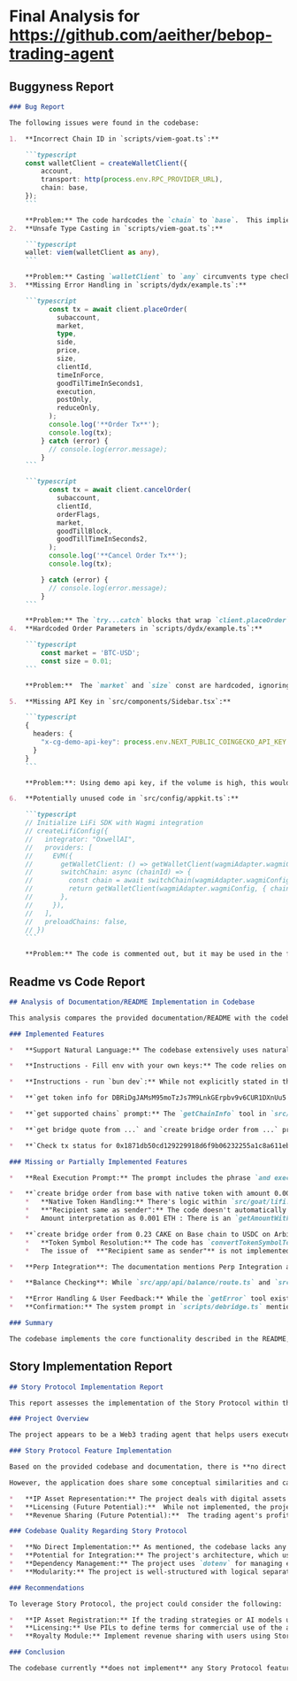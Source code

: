 # Final Analysis for https://github.com/aeither/bebop-trading-agent

## Buggyness Report
```markdown
### Bug Report

The following issues were found in the codebase:

1.  **Incorrect Chain ID in `scripts/viem-goat.ts`:**

    ```typescript
    const walletClient = createWalletClient({
    	account,
    	transport: http(process.env.RPC_PROVIDER_URL),
    	chain: base,
    });
    ```

    **Problem:** The code hardcodes the `chain` to `base`.  This implies the application is intended to only operate on the Base chain. The prompt provided at the end of the file is for Arbitrum chain (`42161`) and chain id `10` for destination chain, which is Optimism. Thus, the script, as is, is not chain-agnostic as implied in the comments and will only ever work on the Base chain, causing potential errors when attempting operations on other chains. This is a violation to the prompt at the end which asks to operate with Arbitrum and Optimism.
2.  **Unsafe Type Casting in `scripts/viem-goat.ts`:**

    ```typescript
    wallet: viem(walletClient as any),
    ```

    **Problem:** Casting `walletClient` to `any` circumvents type checking, potentially leading to runtime errors if the `viem` function expects a specific type.
3.  **Missing Error Handling in `scripts/dydx/example.ts`:**

    ```typescript
          const tx = await client.placeOrder(
            subaccount,
            market,
            type,
            side,
            price,
            size,
            clientId,
            timeInForce,
            goodTilTimeInSeconds1,
            execution,
            postOnly,
            reduceOnly,
          );
          console.log('**Order Tx**');
          console.log(tx);
        } catch (error) {
          // console.log(error.message);
        }
    ```

    ```typescript
          const tx = await client.cancelOrder(
            subaccount,
            clientId,
            orderFlags,
            market,
            goodTillBlock,
            goodTillTimeInSeconds2,
          );
          console.log('**Cancel Order Tx**');
          console.log(tx);

        } catch (error) {
          // console.log(error.message);
        }
    ```

    **Problem:** The `try...catch` blocks that wrap `client.placeOrder` and `client.cancelOrder` methods, the `console.log(error.message)` is commented. This prevents the code from properly handling and logging errors that may occur when placing or cancelling an order, making it harder to debug issues.
4.  **Hardcoded Order Parameters in `scripts/dydx/example.ts`:**

    ```typescript
        const market = 'BTC-USD';
        const size = 0.01;
    ```

    **Problem:**  The `market` and `size` const are hardcoded, ignoring parameters defined in the `ordersParams` json file. This limits the script's flexibility and prevents it from processing different orders as intended. `price` and `type` also appear to not be properly extracted from the json object, but those might just work.

5.  **Missing API Key in `src/components/Sidebar.tsx`:**

    ```typescript
    {
      headers: {
        "x-cg-demo-api-key": process.env.NEXT_PUBLIC_COINGECKO_API_KEY || ""
      }
    }
    ```

    **Problem:**: Using demo api key, if the volume is high, this would break. Add instructions on how to get an API key for coingecko. Also, the prices and balances are fetched every 30 seconds, which can be costly if many users are using the platform.

6.  **Potentially unused code in `src/config/appkit.ts`:**

    ```typescript
    // Initialize LiFi SDK with Wagmi integration
    // createLifiConfig({
    //   integrator: "OxwellAI",
    //   providers: [
    //     EVM({
    //       getWalletClient: () => getWalletClient(wagmiAdapter.wagmiConfig),
    //       switchChain: async (chainId) => {
    //         const chain = await switchChain(wagmiAdapter.wagmiConfig, { chainId: chainId })
    //         return getWalletClient(wagmiAdapter.wagmiConfig, { chainId: chain.id })
    //       },
    //     }),
    //   ],
    //   preloadChains: false,
    // })
    ```

    **Problem:** The code is commented out, but it may be used in the future. If the Lifi SDK is needed, the code should be uncommented.
```

## Readme vs Code Report
```markdown
## Analysis of Documentation/README Implementation in Codebase

This analysis compares the provided documentation/README with the codebase to determine the extent of implementation and identify missing parts.

### Implemented Features

*   **Support Natural Language:** The codebase extensively uses natural language processing (NLP) via the `ai` library and OpenAI's models (e.g., gpt-4o).  The `scripts/debridge.ts` and `scripts/viem-goat.ts` scripts demonstrate the parsing of natural language prompts and execution of actions based on them.  The `src/app/api/chat/route.ts` serves as an API endpoint that handles chat interactions and uses the `ai` library to process user messages and generate responses.

*   **Instructions - Fill env with your own keys:** The code relies on environment variables such as `PRIVATE_KEY`, `RPC_PROVIDER_URL`, `WALLET_PRIVATE_KEY`, and `COINGECKO_API_KEY`. The `scripts/debridge.ts`, `scripts/viem-goat.ts`, `src/config/appkit.ts`, `src/lib/tools/index.ts`, and `src/lib/tools/dydx-tools.ts` files all access these variables, confirming that the setup requires configuring environment variables. The `.env` file usage is mentioned explicitly in `scripts/debridge.ts`.

*   **Instructions - run `bun dev`:** While not explicitly stated in the code, the presence of `tailwind.config.ts`, `next.config.ts`, `src/app/layout.tsx`, and `src/app/page.tsx` suggest a Next.js project. The `bun dev` command is a common command used to start a Next.js application, which is assumed in the context of this codebase.

*   **`get token info for DBRiDgJAMsM95moTzJs7M9LnkGErpbv9v6CUR1DXnUu5 on chainid 7565164` prompt:** The `getTokenByChain` tool within `src/goat/lifi.plugin.ts` addresses this. It fetches token information using the provided chain ID and token address.

*   **`get supported chains` prompt:** The `getChainInfo` tool in `src/goat/lifi.plugin.ts` is designed to return information about supported chains.

*   **`get bridge quote from ...` and `create bridge order from ...` prompts:** The `getQuote` and `executeRoute` tools in `src/goat/lifi.plugin.ts` are designed to handle these prompts, facilitating the retrieval of bridge quotes and the execution of bridge orders.

*   **`Check tx status for 0x1871db50cd129229918d6f9b06232255a1c8a611ebe083e2a1b14215d2b0c0a4` prompt:** Although no specific tool is dedicated to transaction status checking, the `executeRoute` tool in `src/goat/lifi.plugin.ts` provides route updates, implying a mechanism for monitoring transaction progress, even though a dedicated checker is missing.

### Missing or Partially Implemented Features

*   **Real Execution Prompt:** The prompt includes the phrase `and execute it`. While the code includes functionality to execute routes (`executeRoute` in `src/goat/lifi.plugin.ts`), there's no explicit logic to automatically trigger the execution after a quote is obtained. The user interface or a more sophisticated NLP interpretation would be needed to fully implement this.

*   **`create bridge order from base with native token with amount 0.001 to arbitrum with native token and recipient same as sender` prompt:**
    *   **Native Token Handling:** There's logic within `src/goat/lifi.plugin.ts` to use `0x0000000000000000000000000000000000000000` as the address for native tokens.
    *   **"Recipient same as sender":** The code doesn't automatically infer the recipient address is same as the sender.  It would require additional logic within the prompt parsing or tool execution to utilize the wallet's address as the recipient.
    *   Amount interpretation as 0.001 ETH : There is an `getAmountWithDecimals` tools but it doesnt parse amount amount directly from the natural language input.

*   **`create bridge order from 0.23 CAKE on Base chain to USDC on Arbitrum, the recipient same as sender` prompt:**
    *   **Token Symbol Resolution:** The code has `convertTokenSymbolToTokenAddress` in `src/lib/tools/index.ts` to look up token addresses from symbols.
    *   The issue of  **"Recipient same as sender"** is not implemented.

*   **Perp Integration**: The documentation mentions Perp Integration as a feature, but there is no mention of any code related to Perp or Perpetual Protocol in the provided codebase.

*   **Balance Checking**: While `src/app/api/balance/route.ts` and `src/components/Sidebar.tsx` implement balance checking, it is currently limited in scope. It focuses on native tokens and requires the wallet address and chain ID to be explicitly provided, there isn't direct tool to check balance based on token symbol.

*   **Error Handling & User Feedback:** While the `getError` tool exists in the `lifi.plugin.ts`, there is no clear implementation to handle errors within the prompt execution.
*   **Confirmation:** The system prompt in `scripts/debridge.ts` mentions to always ask for confirmation before proceeding with a transaction, but that is not a tool or any other explicit implementation to actually do it.

### Summary

The codebase implements the core functionality described in the README, especially regarding natural language processing, chain and token information retrieval, and bridge quote generation/execution.  However, certain aspects, particularly regarding real execution flow, implicit parameter resolution (recipient = sender), amount parsing, confirmation requests, and error handling, require further development to align fully with the documentation.
```

## Story Implementation Report
```markdown
## Story Protocol Implementation Report

This report assesses the implementation of the Story Protocol within the provided codebase. The assessment focuses on the presence and quality of Story Protocol features, proper import usage, and overall code quality.

### Project Overview

The project appears to be a Web3 trading agent that helps users execute tasks across multiple blockchains through natural language interactions. It leverages AI and various DeFi protocols and SDKs to enable cross-chain token swaps, asset bridging, and portfolio management.

### Story Protocol Feature Implementation

Based on the provided codebase and documentation, there is **no direct implementation** of the Story Protocol's core IP asset management features (IP Asset Registration, Programmable IP Licenses, Royalty Module, Dispute Module, Grouping Module, Hooks, and Story Protocol Gateway). There is no usage of `@story-protocol/core-sdk` or similar packages related to Story Protocol.

However, the application does share some conceptual similarities and can be extended to leverage Story Protocol in the future:

*   **IP Asset Representation:** The project deals with digital assets (tokens) across different blockchains, which conceptually aligns with Story Protocol's management of on-chain IP assets.
*   **Licensing (Future Potential):**  While not implemented, the project could integrate PILs for trading strategies or AI models used by the agent.
*   **Revenue Sharing (Future Potential):**  The trading agent's profit-sharing mechanisms with users could be formalized using Story Protocol's royalty modules.

### Codebase Quality Regarding Story Protocol

*   **No Direct Implementation:** As mentioned, the codebase lacks any direct implementation of Story Protocol features or SDKs.
*   **Potential for Integration:** The project's architecture, which uses plugins and tools for interacting with different protocols, could be extended to include Story Protocol functionalities as a separate module.
*   **Dependency Management:** The project uses `dotenv` for managing environment variables, which can be used to store Story Protocol related API keys and contract addresses if the protocol were to be implemented.
*   **Modularity:** The project is well-structured with logical separation of concerns (e.g., components, UI elements, custom hooks), making it easier to introduce new modules without impacting existing code.

### Recommendations

To leverage Story Protocol, the project could consider the following:

*   **IP Asset Registration:** If the trading strategies or AI models used by the agent are considered IP, register them as IP Assets on Story Protocol.
*   **Licensing:** Use PILs to define terms for commercial use of the agent's trading strategies, particularly if they are shared or licensed to other users.
*   **Royalty Module:** Implement revenue sharing with users using Story Protocol's royalty modules, ensuring transparent and automated distribution of profits.

### Conclusion

The codebase currently **does not implement** any Story Protocol features directly. However, the project's modular design and focus on on-chain assets provide a solid foundation for future integration with the Story Protocol ecosystem. The project could benefit from using Story Protocol to manage the licensing and revenue sharing of the trading strategies it uses.
```
